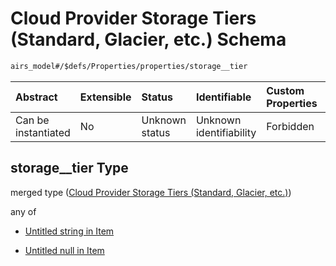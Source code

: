 # Cloud Provider Storage Tiers (Standard, Glacier, etc.) Schema

```txt
airs_model#/$defs/Properties/properties/storage__tier
```



| Abstract            | Extensible | Status         | Identifiable            | Custom Properties | Additional Properties | Access Restrictions | Defined In                                                                |
| :------------------ | :--------- | :------------- | :---------------------- | :---------------- | :-------------------- | :------------------ | :------------------------------------------------------------------------ |
| Can be instantiated | No         | Unknown status | Unknown identifiability | Forbidden         | Allowed               | none                | [model.schema.json\*](../../out/model.schema.json "open original schema") |

## storage\_\_tier Type

merged type ([Cloud Provider Storage Tiers (Standard, Glacier, etc.)](model-defs-properties-properties-cloud-provider-storage-tiers-standard-glacier-etc.md))

any of

*   [Untitled string in Item](model-defs-properties-properties-cloud-provider-storage-tiers-standard-glacier-etc-anyof-0.md "check type definition")

*   [Untitled null in Item](model-defs-properties-properties-cloud-provider-storage-tiers-standard-glacier-etc-anyof-1.md "check type definition")
